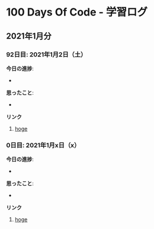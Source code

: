 # 100 Days Of Code - 学習ログ

## 2021年1月分

### 92日目: 2021年1月2日（土）

**今日の進捗**: 

- 

**思ったこと**: 

- 

**リンク** 

1. [hoge]()

### 0日目: 2021年1月x日（x）

**今日の進捗**: 

- 

**思ったこと**: 

- 

**リンク** 

1. [hoge]()
